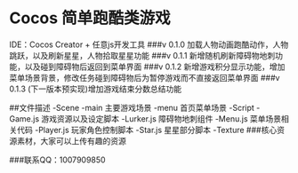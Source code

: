 # Cocos 简单跑酷类游戏
IDE：Cocos Creator + 任意js开发工具
###v 0.1.0  加载人物动画跑酷动作，人物跳跃，以及刷新星星，人物拾取星星功能
###v 0.1.1  新增随机刷新障碍物地刺功能，以及碰到障碍物后返回到菜单界面
###v 0.1.2  新增游戏积分显示功能，增加菜单场景背景，修改任务碰到障碍物后为暂停游戏而不直接返回菜单界面
###v 0.1.3 (下一版本预实现)增加游戏结束分数总结功能 

##文件描述
-Scene
-main 主要游戏场景
-menu 首页菜单场景
-Script
-Game.js 游戏资源以及设定脚本
-Lurker.js 障碍物地刺组件
-Menu.js  菜单场景相关代码
-Player.js 玩家角色控制脚本
-Star.js    星星部分脚本
-Texture
###核心资源素材，大家可以上传有趣的资源

###联系QQ：1007909850
